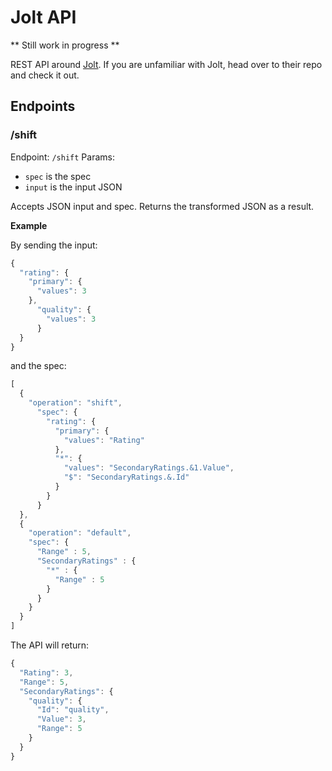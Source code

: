 # Jolt API

** Still work in progress **

REST API around [Jolt](https://github.com/bazaarvoice/jolt). If you are unfamiliar
with Jolt, head over to their repo and check it out.

## Endpoints

### /shift

Endpoint: ```/shift```
Params:
- ```spec``` is the spec
- ```input``` is the input JSON

Accepts JSON input and spec. Returns the transformed JSON as a result.

**Example**

By sending the input:
```js
{
  "rating": {
    "primary": {
      "values": 3
    },
      "quality": {
        "values": 3
      }
  }
}
```

and the spec:
```js
[
  {
    "operation": "shift",
      "spec": {
        "rating": {
          "primary": {
            "values": "Rating"
          },
          "*": {
            "values": "SecondaryRatings.&1.Value",
            "$": "SecondaryRatings.&.Id"
          }
        }
      }
  },
  {
    "operation": "default",
    "spec": {
      "Range" : 5,
      "SecondaryRatings" : {
        "*" : {
          "Range" : 5
        }
      }
    }
  }
]
```

The API will return:

```js
{
  "Rating": 3,
  "Range": 5,
  "SecondaryRatings": {
    "quality": {
      "Id": "quality",
      "Value": 3,
      "Range": 5
    }
  }
}
```
